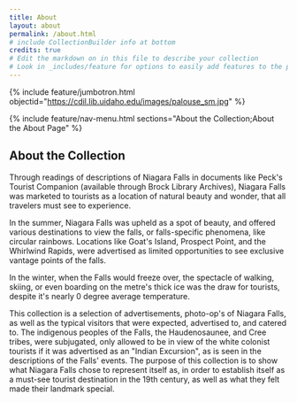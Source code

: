 ```yaml
---
title: About
layout: about
permalink: /about.html
# include CollectionBuilder info at bottom
credits: true
# Edit the markdown on in this file to describe your collection
# Look in _includes/feature for options to easily add features to the page
---
```


{% include feature/jumbotron.html objectid="https://cdil.lib.uidaho.edu/images/palouse_sm.jpg" %}

{% include feature/nav-menu.html sections="About the Collection;About the About Page" %}

## About the Collection

Through readings of descriptions of Niagara Falls in documents like Peck's Tourist Companion (available through Brock Library Archives), Niagara Falls was marketed to tourists as a location of natural beauty and wonder, that all travelers must see to experience. 

In the summer, Niagara Falls was upheld as a spot of beauty, and offered various destinations to view the falls, or falls-specific phenomena, like circular rainbows. Locations like Goat's Island, Prospect Point, and the Whirlwind Rapids, were advertised as limited opportunities to see exclusive vantage points of the falls.

In the winter, when the Falls would freeze over, the spectacle of walking, skiing, or even boarding on the metre's thick ice was the draw for tourists, despite it's nearly 0 degree average temperature.

This collection is a selection of advertisements, photo-op's of Niagara Falls, as well as the typical visitors that were expected, advertised to, and catered to. The indigenous peoples of the Falls, the Haudenosaunee, and Cree tribes, were subjugated, only allowed to be in view of the white colonist tourists if it was advertised as an "Indian Excursion", as is seen in the descriptions of the Falls' events. The purpose of this collection is to show what Niagara Falls chose to represent itself as, in order to establish itself as a must-see tourist destination in the 19th century, as well as what they felt made their landmark special.

